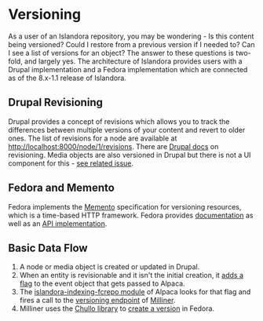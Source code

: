 # Versioning
As a user of an Islandora repository, you may be wondering - Is this content being versioned? Could I restore from a previous version if I needed to? Can I see a list of versions for an object?
The answer to these questions is two-fold, and largely yes. The architecture of Islandora provides users with a Drupal implementation and a Fedora implementation which are connected as of the 8.x-1.1 release of Islandora.

## Drupal Revisioning
Drupal provides a concept of revisions which allows you to track the differences between multiple versions of your content and revert to older ones. The list of revisions for a node are available at [http://localhost:8000/node/1/revisions](http://localhost:8000/node/1/revisions). There are [Drupal docs](https://www.drupal.org/docs/8/administering-a-drupal-8-site/node-revisions) on revisioning. Media objects are also versioned in Drupal but there is not a UI component for this - [see related issue](https://github.com/Islandora/documentation/issues/1035).

## Fedora and Memento
Fedora implements the [Memento](http://mementoweb.org/about/) specification for versioning resources, which is a time-based HTTP framework. Fedora provides [documentation](https://wiki.lyrasis.org/display/FEDORA5x/Versioning) as well as an [API implementation](https://wiki.lyrasis.org/display/FEDORA5x/RESTful+HTTP+API+-+Versioning).


## Basic Data Flow
1. A node or media object is created or updated in Drupal.
2. When an entity is revisionable and it isn't the initial creation, it [adds a flag](https://github.com/Islandora/islandora/blob/8.x-1.x/src/EventGenerator/EventGenerator.php#L109) to the event object that gets passed to Alpaca.
3. The [islandora-indexing-fcrepo module](https://github.com/Islandora/Alpaca/tree/dev/islandora-indexing-fcrepo) of Alpaca looks for that flag and fires a call to the [versioning endpoint](https://github.com/Islandora/Crayfish/blob/dev/Milliner/src/app.php#L52) of [Milliner](https://github.com/Islandora/Crayfish/tree/dev/Milliner).
4. Milliner uses the [Chullo library](https://github.com/Islandora/chullo/blob/dev/src/FedoraApi.php#L320) to [create a version](https://github.com/Islandora/Crayfish/blob/dev/Milliner/src/Service/MillinerService.php#L551) in Fedora.
